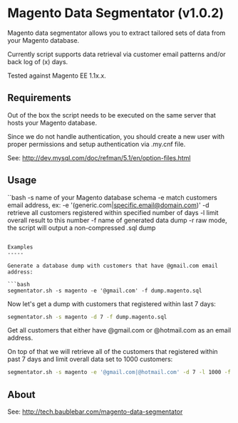 Magento Data Segmentator  (v1.0.2)
==========================

Magento data segmentator allows you to extract tailored sets of data from your Magento database.

Currently script supports data retrieval via customer email patterns and/or back log of (x) days. 

Tested against Magento EE 1.1x.x.

Requirements
-----
Out of the box the script needs to be executed on the same server that hosts your Magento database.

Since we do not handle authentication, you should create a new user with proper permissions
and setup authentication via .my.cnf file.

See: http://dev.mysql.com/doc/refman/5.1/en/option-files.html

Usage
-----

``bash
-s name of your Magento database schema
-e match customers email address, ex: -e '(generic.com|specific.email@domain.com)'
-d retrieve all customers registered within specified number of days
-l limit overall result to this number
-f name of generated data dump
-r raw mode, the script will output a non-compressed .sql dump
```

Examples
-----

Generate a database dump with customers that have @gmail.com email address:

```bash
segmentator.sh -s magento -e '@gmail.com' -f dump.magento.sql
```

Now let's get a dump with customers that registered within last 7 days:

```bash
segmentator.sh -s magento -d 7 -f dump.magento.sql
```

Get all customers that either have @gmail.com or @hotmail.com as an email address. 

On top of that we will retrieve all of the customers that registered within past 7 days and limit overall data set
to 1000 customers:

```bash
segmentator.sh -s magento -e '@gmail.com|@hotmail.com' -d 7 -l 1000 -f dump.magento.sql
```

About
-----

See: http://tech.baublebar.com/magento-data-segmentator
